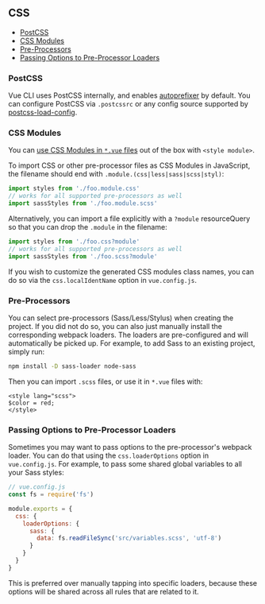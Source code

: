 ## CSS

- [PostCSS](#postcss)
- [CSS Modules](#css-modules)
- [Pre-Processors](#pre-processors)
- [Passing Options to Pre-Processor Loaders](#passing-options-to-pre-processor-loaders)

### PostCSS

Vue CLI uses PostCSS internally, and enables [autoprefixer](https://github.com/postcss/autoprefixer) by default. You can configure PostCSS via `.postcssrc` or any config source supported by [postcss-load-config](https://github.com/michael-ciniawsky/postcss-load-config).

### CSS Modules

You can [use CSS Modules in `*.vue` files](https://vue-loader.vuejs.org/en/features/css-modules.html) out of the box with `<style module>`.

To import CSS or other pre-processor files as CSS Modules in JavaScript, the filename should end with `.module.(css|less|sass|scss|styl)`:

``` js
import styles from './foo.module.css'
// works for all supported pre-processors as well
import sassStyles from './foo.module.scss'
```

Alternatively, you can import a file explicitly with a `?module` resourceQuery so that you can drop the `.module` in the filename:

``` js
import styles from './foo.css?module'
// works for all supported pre-processors as well
import sassStyles from './foo.scss?module'
```

If you wish to customize the generated CSS modules class names, you can do so via the `css.localIdentName` option in `vue.config.js`.

### Pre-Processors

You can select pre-processors (Sass/Less/Stylus) when creating the project. If you did not do so, you can also just manually install the corresponding webpack loaders. The loaders are pre-configured and will automatically be picked up. For example, to add Sass to an existing project, simply run:

``` sh
npm install -D sass-loader node-sass
```

Then you can import `.scss` files, or use it in `*.vue` files with:

``` vue
<style lang="scss">
$color = red;
</style>
```

### Passing Options to Pre-Processor Loaders

Sometimes you may want to pass options to the pre-processor's webpack loader. You can do that using the `css.loaderOptions` option in `vue.config.js`. For example, to pass some shared global variables to all your Sass styles:

``` js
// vue.config.js
const fs = require('fs')

module.exports = {
  css: {
    loaderOptions: {
      sass: {
        data: fs.readFileSync('src/variables.scss', 'utf-8')
      }
    }
  }
}
```

This is preferred over manually tapping into specific loaders, because these options will be shared across all rules that are related to it.
